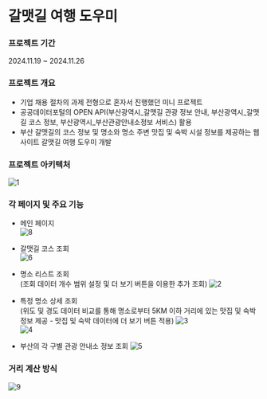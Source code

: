# 갈맷길 여행 도우미

### 프로젝트 기간
2024.11.19 ~ 2024.11.26

### 프로젝트 개요
- 기업 채용 절차의 과제 전형으로 혼자서 진행했던 미니 프로젝트 </br>
- 공공데이터포털의 OPEN API(부산광역시_갈맷길 관광 정보 안내, 부산광역시_갈맷길 코스 정보, 부산광역시_부산관광안내소정보 서비스) 활용 </br>
- 부산 갈맷길의 코스 정보 및 명소와 명소 주변 맛집 및 숙박 시설 정보를 제공하는 웹 사이트 갈맷길 여행 도우미 개발

### 프로젝트 아키텍처
![1](https://github.com/user-attachments/assets/23221a67-f017-412c-b567-955bb0f491d3)

### 각 페이지 및 주요 기능
- 메인 페이지 </br>
![8](https://github.com/user-attachments/assets/b7fa6692-7e0d-4a6c-9aa5-61bdf244fd5f)

- 갈맷길 코스 조회 </br>
  ![6](https://github.com/user-attachments/assets/cf39bb45-4058-4787-af26-db3c73f1db7c)

- 명소 리스트 조회 </br>
(조회 데이터 개수 범위 설정 및 더 보기 버튼을 이용한 추가 조회)
![2](https://github.com/user-attachments/assets/7d41132e-37d4-497c-9575-7845c26289c8)

- 특정 명소 상세 조회 </br>
(위도 및 경도 데이터 비교를 통해 명소로부터 5KM 이하 거리에 있는 맛집 및 숙박 정보 제공 - 맛집 및 숙박 데이터에 더 보기 버튼 적용) 
![3](https://github.com/user-attachments/assets/312a7112-e029-4cfd-8104-461ef444de43) </br>
![4](https://github.com/user-attachments/assets/94b80e4e-1ee7-46f5-b56f-4664d659783a)

- 부산의 각 구별 관광 안내소 정보 조회
  ![5](https://github.com/user-attachments/assets/47f2fc86-3a2b-4a36-9617-fca85dadddac)

### 거리 계산 방식
![9](https://github.com/user-attachments/assets/0714762b-b714-4f42-9e78-f8f31c0acf89)
